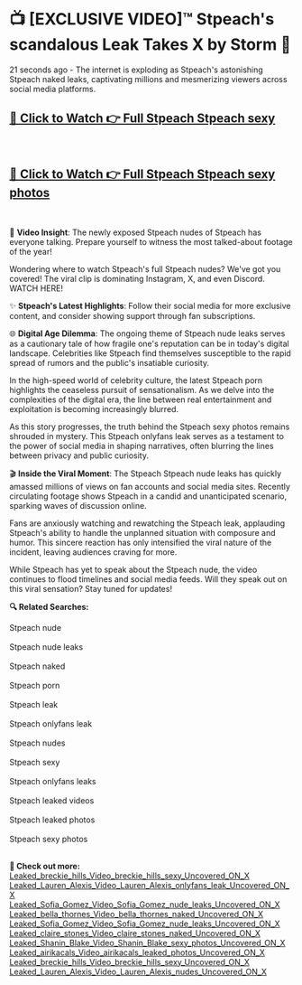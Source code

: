 # 📺 [EXCLUSIVE VIDEO]™ Stpeach's scandalous Leak Takes X by Storm 🚀

21 seconds ago - The internet is exploding as Stpeach's astonishing Stpeach naked leaks, captivating millions and mesmerizing viewers across social media platforms.

<h2><a href="https://github-6l9.pages.dev/link1">🔗 Click to Watch 👉 Full Stpeach Stpeach sexy</a></h2><br>
<h2><a href="https://github-6l9.pages.dev/link2">🔗 Click to Watch 👉 Full Stpeach Stpeach sexy photos</a></h2><br>

🎥 **Video Insight**: The newly exposed Stpeach nudes of Stpeach has everyone talking. Prepare yourself to witness the most talked-about footage of the year!

Wondering where to watch Stpeach's full Stpeach nudes? We've got you covered! The viral clip is dominating Instagram, X, and even Discord. WATCH HERE!

✨ **Stpeach's Latest Highlights**: Follow their social media for more exclusive content, and consider showing support through fan subscriptions.

🌐 **Digital Age Dilemma**: The ongoing theme of Stpeach nude leaks serves as a cautionary tale of how fragile one's reputation can be in today's digital landscape. Celebrities like Stpeach find themselves susceptible to the rapid spread of rumors and the public's insatiable curiosity.

In the high-speed world of celebrity culture, the latest Stpeach porn highlights the ceaseless pursuit of sensationalism. As we delve into the complexities of the digital era, the line between real entertainment and exploitation is becoming increasingly blurred.

As this story progresses, the truth behind the Stpeach sexy photos remains shrouded in mystery. This Stpeach onlyfans leak serves as a testament to the power of social media in shaping narratives, often blurring the lines between privacy and public curiosity.

🎬 **Inside the Viral Moment**: The Stpeach Stpeach nude leaks has quickly amassed millions of views on fan accounts and social media sites. Recently circulating footage shows Stpeach in a candid and unanticipated scenario, sparking waves of discussion online.

Fans are anxiously watching and rewatching the Stpeach leak, applauding Stpeach's ability to handle the unplanned situation with composure and humor. This sincere reaction has only intensified the viral nature of the incident, leaving audiences craving for more.

While Stpeach has yet to speak about the Stpeach nude, the video continues to flood timelines and social media feeds. Will they speak out on this viral sensation? Stay tuned for updates!

<strong>🔍 Related Searches:</strong>

Stpeach nude
<br><br>
Stpeach nude leaks
<br><br>
Stpeach naked
<br><br>
Stpeach porn
<br><br>
Stpeach leak
<br><br>
Stpeach onlyfans leak
<br><br>
Stpeach nudes
<br><br>
Stpeach sexy
<br><br>
Stpeach onlyfans leaks
<br><br>
Stpeach leaked videos
<br><br>
Stpeach leaked photos
<br><br>
Stpeach sexy photos
<br><br>



<strong>🔗 Check out more:</strong><br>
<a href="./Leaked_breckie_hills_Video_breckie_hills_sexy_Uncovered_ON_X.md">Leaked_breckie_hills_Video_breckie_hills_sexy_Uncovered_ON_X</a><br>
<a href="./Leaked_Lauren_Alexis_Video_Lauren_Alexis_onlyfans_leak_Uncovered_ON_X.md">Leaked_Lauren_Alexis_Video_Lauren_Alexis_onlyfans_leak_Uncovered_ON_X</a><br>
<a href="./Leaked_Sofia_Gomez_Video_Sofia_Gomez_nude_leaks_Uncovered_ON_X.md">Leaked_Sofia_Gomez_Video_Sofia_Gomez_nude_leaks_Uncovered_ON_X</a><br>
<a href="./Leaked_bella_thornes_Video_bella_thornes_naked_Uncovered_ON_X.md">Leaked_bella_thornes_Video_bella_thornes_naked_Uncovered_ON_X</a><br>
<a href="./Leaked_Sofia_Gomez_Video_Sofia_Gomez_nude_leaks_Uncovered_ON_X.md">Leaked_Sofia_Gomez_Video_Sofia_Gomez_nude_leaks_Uncovered_ON_X</a><br>
<a href="./Leaked_claire_stones_Video_claire_stones_naked_Uncovered_ON_X.md">Leaked_claire_stones_Video_claire_stones_naked_Uncovered_ON_X</a><br>
<a href="./Leaked_Shanin_Blake_Video_Shanin_Blake_sexy_photos_Uncovered_ON_X.md">Leaked_Shanin_Blake_Video_Shanin_Blake_sexy_photos_Uncovered_ON_X</a><br>
<a href="./Leaked_airikacals_Video_airikacals_leaked_photos_Uncovered_ON_X.md">Leaked_airikacals_Video_airikacals_leaked_photos_Uncovered_ON_X</a><br>
<a href="./Leaked_breckie_hills_Video_breckie_hills_sexy_Uncovered_ON_X.md">Leaked_breckie_hills_Video_breckie_hills_sexy_Uncovered_ON_X</a><br>
<a href="./Leaked_Lauren_Alexis_Video_Lauren_Alexis_nudes_Uncovered_ON_X.md">Leaked_Lauren_Alexis_Video_Lauren_Alexis_nudes_Uncovered_ON_X</a><br>
